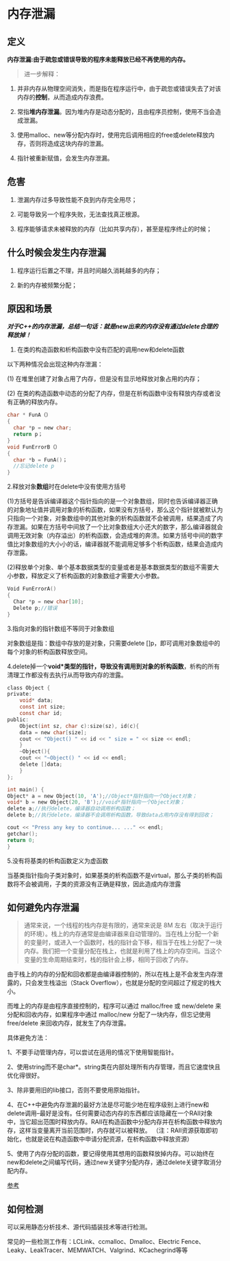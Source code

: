 # 内存泄漏

## 定义

**内存泄漏:由于疏忽或错误导致的程序未能释放已经不再使用的内存。**
>进一步解释：

1. 并非内存从物理空间消失，而是指在程序运行中，由于疏忽或错误失去了对该内存的**控制**，从而造成内存浪费。

2. 常指**堆内存泄漏**。因为堆内存是动态分配的，且由程序员控制，使用不当会造成泄漏。

3. 使用malloc、new等分配内存时，使用完后调用相应的free或delete释放内存，否则将造成这块内存的泄漏。

4. 指针被重新赋值，会发生内存泄漏。

## 危害

1. 泄漏内存过多导致性能不良到内存完全用尽；

2. 可能导致另一个程序失败，无法查找真正根源。

3. 程序能够请求未被释放的内存（比如共享内存），甚至是程序终止的时候；

## 什么时候会发生内存泄漏

1. 程序运行后置之不理，并且时间越久消耗越多的内存；

2. 新的内存被频繁分配；

## 原因和场景

***对于C++的内存泄漏，总结一句话：就是new出来的内存没有通过delete合理的释放掉！***

1. 在类的构造函数和析构函数中没有匹配的调用new和delete函数

以下两种情况会出现这种内存泄漏：

(1) 在堆里创建了对象占用了内存，但是没有显示地释放对象占用的内存；

(2) 在类的构造函数中动态的分配了内存，但是在析构函数中没有释放内存或者没有正确的释放内存。

```C
char * FunA（）
{
  char *p = new char;
  return p；
}
void FunErrorB（）
{
  char *b = FunA()；
  //忘记delete p
}
```

2.释放对象**数组**时在delete中没有使用方括号

(1)方括号是告诉编译器这个指针指向的是一个对象数组，同时也告诉编译器正确的对象地址值并调用对象的析构函数，如果没有方括号，那么这个指针就被默认为只指向一个对象，对象数组中的其他对象的析构函数就不会被调用，结果造成了内存泄漏。如果在方括号中间放了一个比对象数组大小还大的数字，那么编译器就会调用无效对象（内存溢出）的析构函数，会造成堆的奔溃。如果方括号中间的数字值比对象数组的大小小的话，编译器就不能调用足够多个析构函数，结果会造成内存泄露。

(2)释放单个对象、单个基本数据类型的变量或者是基本数据类型的数组不需要大小参数，释放定义了析构函数的对象数组才需要大小参数。

```C
Void FunErrorA()
{
  Char *p = new char[10];
  Delete p;//错误
}
```

3.指向对象的指针数组不等同于对象数组

对象数组是指：数组中存放的是对象，只需要delete []p，即可调用对象数组中的每个对象的析构函数释放空间。

4.delete掉一个**void*类型的指针，导致没有调用到对象的析构函数**，析构的所有清理工作都没有去执行从而导致内存的泄露。

```C
class Object {
private:
    void* data;
    const int size;
    const char id;
public:
    Object(int sz, char c):size(sz), id(c){
    data = new char[size];
    cout << "Object() " << id << " size = " << size << endl;
    }
    ~Object(){
    cout << "~Object() " << id << endl;
    delete []data;
    }
};

int main() {
Object* a = new Object(10, 'A');//Object*指针指向一个Object对象；
void* b = new Object(20, 'B');//void*指针指向一个Object对象；
delete a;//执行delete，编译器自动调用析构函数；
delete b;//执行delete，编译器不会调用析构函数，导致data占用内存没有得到回收；

cout << "Press any key to continue... ..." << endl;
getchar();
return 0;
}
```

5.没有将基类的析构函数定义为虚函数

当基类指针指向子类对象时，如果基类的析构函数不是virtual，那么子类的析构函数将不会被调用，子类的资源没有正确是释放，因此造成内存泄露

## 如何避免内存泄漏

>通常来说，一个线程的栈内存是有限的，通常来说是 8M 左右（取决于运行的环境）。栈上的内存通常是由编译器来自动管理的。当在栈上分配一个新的变量时，或进入一个函数时，栈的指针会下移，相当于在栈上分配了一块内存。我们把一个变量分配在栈上，也就是利用了栈上的内存空间。当这个变量的生命周期结束时，栈的指针会上移，相同于回收了内存。

由于栈上的内存的分配和回收都是由编译器控制的，所以在栈上是不会发生内存泄露的，只会发生栈溢出（Stack Overflow），也就是分配的空间超过了规定的栈大小。

而堆上的内存是由程序直接控制的，程序可以通过 malloc/free 或 new/delete 来分配和回收内存，如果程序中通过 malloc/new 分配了一块内存，但忘记使用 free/delete 来回收内存，就发生了内存泄露。

具体避免方法：

1、不要手动管理内存，可以尝试在适用的情况下使用智能指针。

2、使用string而不是char*。string类在内部处理所有内存管理，而且它速度快且优化得很好。

3、除非要用旧的lib接口，否则不要使用原始指针。

4、在C++中避免内存泄漏的最好方法是尽可能少地在程序级别上进行new和delete调用–最好是没有。任何需要动态内存的东西都应该隐藏在一个RAII对象中，当它超出范围时释放内存。RAII在构造函数中分配内存并在析构函数中释放内存，这样当变量离开当前范围时，内存就可以被释放。
（注：RAII资源获取即初始化，也就是说在构造函数中申请分配资源，在析构函数中释放资源）

5、使用了内存分配的函数，要记得使用其想用的函数释放掉内存。可以始终在new和delete之间编写代码，通过new关键字分配内存，通过delete关键字取消分配内存。

[参考](https://blog.csdn.net/JMW1407/article/details/108185908)

## 如何检测

可以采用静态分析技术、源代码插装技术等进行检测。

常见的一些检测工作有：LCLink、ccmalloc、Dmalloc、Electric Fence、Leaky、LeakTracer、MEMWATCH、Valgrind、KCachegrind等等
